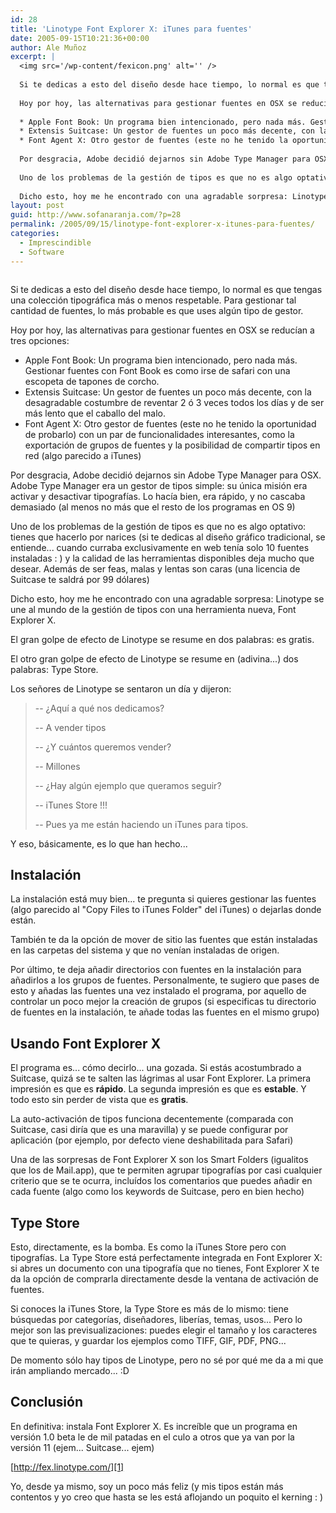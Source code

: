 ```yaml
---
id: 28
title: 'Linotype Font Explorer X: iTunes para fuentes'
date: 2005-09-15T10:21:36+00:00
author: Ale Muñoz
excerpt: |
  <img src='/wp-content/fexicon.png' alt='' />
  
  Si te dedicas a esto del diseño desde hace tiempo, lo normal es que tengas una colección tipográfica más o menos respetable. Para gestionar tal cantidad de fuentes, lo más probable es que uses algún tipo de gestor.
  
  Hoy por hoy, las alternativas para gestionar fuentes en OSX se reducían a tres opciones:
  
  * Apple Font Book: Un programa bien intencionado, pero nada más. Gestionar fuentes con Font Book es como irse de safari con una escopeta de tapones de corcho.
  * Extensis Suitcase: Un gestor de fuentes un poco más decente, con la desagradable costumbre de reventar 2 ó 3 veces todos los días y de ser más lento que el caballo del malo.
  * Font Agent X: Otro gestor de fuentes (este no he tenido la oportunidad de probarlo) con un par de funcionalidades interesantes, como la exportación de grupos de fuentes y la posibilidad de compartir tipos en red (algo parecido a iTunes)
  
  Por desgracia, Adobe decidió dejarnos sin Adobe Type Manager para OSX. Adobe Type Manager era un gestor de tipos simple: su única misión era activar y desactivar tipografías. Lo hacía bien, era rápido, y no cascaba demasiado (al menos no más que el resto de los programas en OS 9)
  
  Uno de los problemas de la gestión de tipos es que no es algo optativo: tienes que hacerlo por narices (si te dedicas al diseño gráfico tradicional, se entiende... cuando curraba exclusivamente en web tenía solo 10 fuentes instaladas : ) y la calidad de las herramientas disponibles deja mucho que desear. Además de ser feas, malas y lentas son caras (una licencia de Suitcase te saldrá por 99 dólares)
  
  Dicho esto, hoy me he encontrado con una agradable sorpresa: Linotype se une al mundo de la gestión de tipos con una herramienta nueva, Font Explorer X.
layout: post
guid: http://www.sofanaranja.com/?p=28
permalink: /2005/09/15/linotype-font-explorer-x-itunes-para-fuentes/
categories:
  - Imprescindible
  - Software
---
```

<img src='/wp-content/fexicon.png' alt='' />

Si te dedicas a esto del diseño desde hace tiempo, lo normal es que tengas una colección tipográfica más o menos respetable. Para gestionar tal cantidad de fuentes, lo más probable es que uses algún tipo de gestor.

Hoy por hoy, las alternativas para gestionar fuentes en OSX se reducían a tres opciones:

  * Apple Font Book: Un programa bien intencionado, pero nada más. Gestionar fuentes con Font Book es como irse de safari con una escopeta de tapones de corcho.
  * Extensis Suitcase: Un gestor de fuentes un poco más decente, con la desagradable costumbre de reventar 2 ó 3 veces todos los días y de ser más lento que el caballo del malo.
  * Font Agent X: Otro gestor de fuentes (este no he tenido la oportunidad de probarlo) con un par de funcionalidades interesantes, como la exportación de grupos de fuentes y la posibilidad de compartir tipos en red (algo parecido a iTunes)

Por desgracia, Adobe decidió dejarnos sin Adobe Type Manager para OSX. Adobe Type Manager era un gestor de tipos simple: su única misión era activar y desactivar tipografías. Lo hacía bien, era rápido, y no cascaba demasiado (al menos no más que el resto de los programas en OS 9)

Uno de los problemas de la gestión de tipos es que no es algo optativo: tienes que hacerlo por narices (si te dedicas al diseño gráfico tradicional, se entiende... cuando curraba exclusivamente en web tenía solo 10 fuentes instaladas : ) y la calidad de las herramientas disponibles deja mucho que desear. Además de ser feas, malas y lentas son caras (una licencia de Suitcase te saldrá por 99 dólares)

Dicho esto, hoy me he encontrado con una agradable sorpresa: Linotype se une al mundo de la gestión de tipos con una herramienta nueva, Font Explorer X.

El gran golpe de efecto de Linotype se resume en dos palabras: es gratis.

El otro gran golpe de efecto de Linotype se resume en (adivina...) dos palabras: Type Store.

Los señores de Linotype se sentaron un día y dijeron:

> -- ¿Aquí a qué nos dedicamos?
>
> -- A vender tipos
>
> -- ¿Y cuántos queremos vender?
>
> -- Millones
>
> -- ¿Hay algún ejemplo que queramos seguir?
>
> -- iTunes Store !!!
>
> -- Pues ya me están haciendo un iTunes para tipos.

Y eso, básicamente, es lo que han hecho...

## Instalación ##

La instalación está muy bien... te pregunta si quieres gestionar las fuentes (algo parecido al "Copy Files to iTunes Folder" del iTunes) o dejarlas donde están.

También te da la opción de mover de sitio las fuentes que están instaladas en las carpetas del sistema y que no venían instaladas de origen.

Por último, te deja añadir directorios con fuentes en la instalación para añadirlos a los grupos de fuentes. Personalmente, te sugiero que pases de esto y añadas las fuentes una vez instalado el programa, por aquello de controlar un poco mejor la creación de grupos (si especificas tu directorio de fuentes en la instalación, te añade todas las fuentes en el mismo grupo)


## Usando Font Explorer X ##

El programa es... cómo decirlo... una gozada. Si estás acostumbrado a Suitcase, quizá se te salten las lágrimas al usar Font Explorer. La primera impresión es que es **rápido**. La segunda impresión es que es **estable**. Y todo esto sin perder de vista que es **gratis**.

La auto-activación de tipos funciona decentemente (comparada con Suitcase, casi diría que es una maravilla) y se puede configurar por aplicación (por ejemplo, por defecto viene deshabilitada para Safari)

Una de las sorpresas de Font Explorer X son los Smart Folders (igualitos que los de Mail.app), que te permiten agrupar tipografías por casi cualquier criterio que se te ocurra, incluídos los comentarios que puedes añadir en cada fuente (algo como los keywords de Suitcase, pero en bien hecho)


## Type Store ##

Esto, directamente, es la bomba. Es como la iTunes Store pero con tipografías. La Type Store está perfectamente integrada en Font Explorer X: si abres un documento con una tipografía que no tienes, Font Explorer X te da la opción de comprarla directamente desde la ventana de activación de fuentes.

Si conoces la iTunes Store, la Type Store es más de lo mismo: tiene búsquedas por categorías, diseñadores, liberías, temas, usos... Pero lo mejor son las previsualizaciones: puedes elegir el tamaño y los caracteres que te quieras, y guardar los ejemplos como TIFF, GIF, PDF, PNG...

De momento sólo hay tipos de Linotype, pero no sé por qué me da a mi que irán ampliando mercado... :D

## Conclusión ##

En definitiva: instala Font Explorer X. Es increíble que un programa en versión 1.0 beta le de mil patadas en el culo a otros que ya van por la versión 11 (ejem... Suitcase... ejem)

[http://fex.linotype.com/][1]

Yo, desde ya mismo, soy un poco más feliz (y mis tipos están más contentos y yo creo que hasta se les está aflojando un poquito el kerning : )

[1]: http://fex.linotype.com/